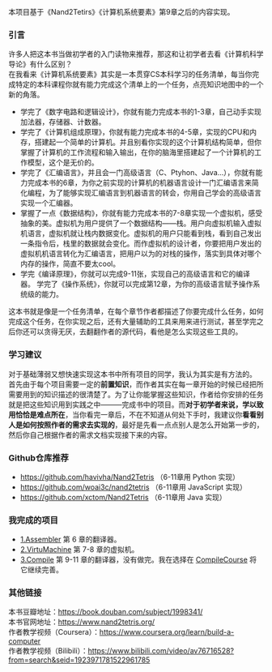 
 本项目基于《Nand2Tetirs》《计算机系统要素》第9章之后的内容实现。  
 ### 引言
 许多人把这本书当做初学者的入门读物来推荐，那这和让初学者去看《计算机科学导论》有什么区别？  
 在我看来《计算机系统要素》其实是一本贯穿CS本科学习的任务清单，每当你完成特定的本科课程你就有能力完成这个清单上的一个任务，点亮知识地图中的一个新的角落。 
    
* 学完了《数字电路和逻辑设计》，你就有能力完成本书的1-3章，自己动手实现加法器，存储器、计数器。  
* 学完了《计算机组成原理》，你就有能力完成本书的4-5章，实现的CPU和内存，搭建起一个简单的计算机。并且别看你实现的这个计算机结构简单，但你掌握了计算机的工作流程和输入输出，在你的脑海里搭建起了一个计算机的工作模型，这个是无价的。  
* 学完了《汇编语言》，并且会一门高级语言（C、Ptyhon、Java...），你就有能力完成本书的6章，为你之前实现的计算机的机器语言设计一门汇编语言来简化编程，为了能够实现汇编语言到机器语言的转会，你用自己学会的高级语言实现一个汇编器。  
* 掌握了一点《数据结构》，你就有能力完成本书的7-8章实现一个虚拟机，感受抽象的美。虚拟机为用户提供了一个数据结构——栈。用户向虚拟机输入虚拟机语言，虚拟机就让栈内数据变化。虚拟机的用户只能看到栈，看到自己发出一条指令后，栈里的数据就会变化。而作虚拟机的设计者，你要把用户发出的虚拟机机语言转化为汇编语言，把用户以为的对栈的操作，落实到具体对哪个内存的操作，简直不要太cool。  
* 学完《编译原理》，你就可以完成9-11张，实现自己的高级语言和它的编译器。 学完了《操作系统》，你就可以完成第12章，为你的高级语言赋予操作系统级的能力。

这本书就是像是一个任务清单，在每个章节作者都描述了你要完成什么任务，如何完成这个任务，在你实现之后，还有大量辅助的工具来用来进行测试，甚至学完之后你还可以贪得无厌，去翻翻作者的源代码，看他是怎么实现这些工具的。  

### 学习建议
对于基础薄弱又想快速实现这本书中所有项目的同学，我认为其实是有方法的。 
首先由于每个项目需要一定的**前置知识**，而作者其实在每一章开始的时候已经把所需要用到的知识描述的很清楚了。为了让你能掌握这些知识，作者给你安排的任务就是把这些知识用到实践之中———完成书中的项目。而**对于初学者来说，学以致用恰恰是难点所在**，当你看完一章后，不在不知道从何处下手时，我建议你**看看别人是如何按照作者的需求去实现的**，最好是先看一点点别人是怎么开始第一步的，然后你自己根据作者的需求文档实现接下来的内容。  

### Github仓库推荐
* https://github.com/havivha/Nand2Tetris  （6-11章用 Python 实现）
* https://github.com/woai3c/nand2tetris （6-11章用 JavaScript 实现）
* https://github.com/xctom/Nand2Tetris （6-11章用 Java 实现）


### 我完成的项目
* [1.Assembler](./1.Assembler) 第 6 章的翻译器。
* [2.VirtuMachine](./2.VirtualMachine) 第 7-8 章的虚拟机。
* [3.Compile](./3.Compile) 第 9-11 章的翻译器，没有做完。我在选择在 [CompileCourse](./CompileCourse) 将它继续完善。


### 其他链接
本书豆瓣地址：https://book.douban.com/subject/1998341/  
本书官网地址：https://www.nand2tetris.org/  
作者教学视频（Coursera）：https://www.coursera.org/learn/build-a-computer  
作者教学视频（Bilibili）：https://www.bilibili.com/video/av76716528?from=search&seid=1923971781522961785
